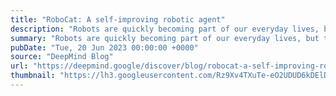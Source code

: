 ```yaml
---
title: "RoboCat: A self-improving robotic agent"
description: "Robots are quickly becoming part of our everyday lives, but they’re often only programmed to perform specific tasks well. While harnessing recent advances in AI could lead to robots that could help in many more ways, progress in building general-purpose robots is slower in part because of the time needed to collect real-world training data. Our latest paper introduces a self-improving AI agent for robotics, RoboCat, that learns to perform a variety of tasks across different arms, and then self-generates new training data to improve its technique."
summary: "Robots are quickly becoming part of our everyday lives, but they’re often only programmed to perform specific tasks well. While harnessing recent advances in AI could lead to robots that could help in many more ways, progress in building general-purpose robots is slower in part because of the time needed to collect real-world training data. Our latest paper introduces a self-improving AI agent for robotics, RoboCat, that learns to perform a variety of tasks across different arms, and then self-generates new training data to improve its technique."
pubDate: "Tue, 20 Jun 2023 00:00:00 +0000"
source: "DeepMind Blog"
url: "https://deepmind.google/discover/blog/robocat-a-self-improving-robotic-agent/"
thumbnail: "https://lh3.googleusercontent.com/Rz9Xv4TXuTe-eO2UDUD6kDElDB5wDE2b2hEU1liUAi0AyiTwQ81mLMigXg3kueWrHoqeNctRO5-EMprZDRnXcaL8snfqHwDqgQpw_qB3VEvoO_jCCzI=w1200-h630-n-nu"
---
```


